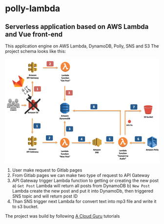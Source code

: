 # polly-lambda

## Serverless application based on AWS Lambda and Vue front-end 
This application engine on AWS Lambda, DynamoDB, Polly, SNS and S3
The project schema looks like this:

<img src="/static/schema.jpg" />

1. User make request to Gitlab pages
2. From Gitlab pages we can make two type of request to API Gateway
3. API Gateway trigger Lambda function to getting or creating the new post
  a) `Get Post` Lambda will return all posts from DynamoDB
  b) `New Post` Lambda create the new post and put it into DynamoDb, then triggered SNS topic and will return post ID
4. Than SNS trigger next Lambda for convert text into mp3 file and write it to s3 bucket.

The project was build by following [A Cloud Guru](https://acloud.guru/) tutorials